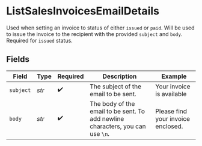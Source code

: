# ListSalesInvoicesEmailDetails

Used when setting an invoice to status of either `issued` or `paid`. Will be used to issue the invoice to the recipient with the provided `subject` and `body`. Required for `issued` status.


## Fields

| Field                                                                          | Type                                                                           | Required                                                                       | Description                                                                    | Example                                                                        |
| ------------------------------------------------------------------------------ | ------------------------------------------------------------------------------ | ------------------------------------------------------------------------------ | ------------------------------------------------------------------------------ | ------------------------------------------------------------------------------ |
| `subject`                                                                      | *str*                                                                          | :heavy_check_mark:                                                             | The subject of the email to be sent.                                           | Your invoice is available                                                      |
| `body`                                                                         | *str*                                                                          | :heavy_check_mark:                                                             | The body of the email to be sent. To add newline characters, you can use `\n`. | Please find your invoice enclosed.                                             |